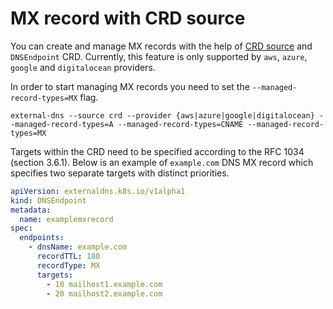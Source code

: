 # MX record with CRD source

You can create and manage MX records with the help of [CRD source](../sources/crd.md)
and `DNSEndpoint` CRD. Currently, this feature is only supported by `aws`, `azure`, `google` and `digitalocean` providers.

In order to start managing MX records you need to set the `--managed-record-types=MX` flag.

```console
external-dns --source crd --provider {aws|azure|google|digitalocean} --managed-record-types=A --managed-record-types=CNAME --managed-record-types=MX
```

Targets within the CRD need to be specified according to the RFC 1034 (section 3.6.1). Below is an example of
`example.com` DNS MX record which specifies two separate targets with distinct priorities.

```yaml
apiVersion: externaldns.k8s.io/v1alpha1
kind: DNSEndpoint
metadata:
  name: examplemxrecord
spec:
  endpoints:
    - dnsName: example.com
      recordTTL: 180
      recordType: MX
      targets:
        - 10 mailhost1.example.com
        - 20 mailhost2.example.com
```
